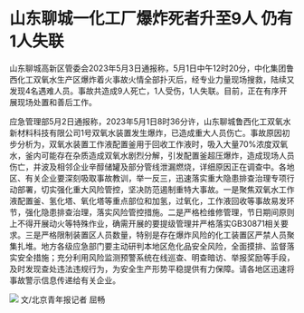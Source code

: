 # 山东聊城一化工厂爆炸死者升至9人 仍有1人失联

山东聊城高新区管委会2023年5月3日通报称，5月1日中午12时20分，中化集团鲁西化工双氧水生产区爆炸着火事故火情全部扑灭后，经专业力量现场搜救，陆续又发现4名遇难人员。事故共造成9人死亡，1人受伤，1人失联。目前，正在有序开展现场处置和善后工作。

应急管理部5月2日通报称，2023年5月1日8时36分许，山东聊城鲁西化工双氧水新材料科技有限公司1号双氧水装置发生爆炸，已造成重大人员伤亡。事故原因初步分析为，双氧水装置工作液配置釜用于回收工作液时，吸入大量70%浓度双氧水，釜内可能存在杂质造成双氧水剧烈分解，引发配置釜超压爆炸，造成现场人员伤亡，并波及相邻企业辛醇储罐及部分管线泄漏燃烧，详细原因正在调查中。各地区、有关企业要深刻吸取事故教训，举一反三，迅速落实重大隐患排查治理专项行动部署，切实强化重大风险管控，坚决防范遏制重特大事故。一是聚焦双氧水工作液配置釜、氢化塔、氧化塔等重点部位和加氢，过氧化，工作液回收等事故易发环节，强化隐患排查治理，落实风险管控措施。二是严格检维修管理，节日期间原则上不得开展动火等特殊作业，确需开展的要提级管理并严格落实GB30871相关要求。三是严格限制装置区人员数量，特别是存在爆炸风险的化工装置区严禁人员聚集扎堆。地方各级应急部门要主动研判本地区危化品安全风险，全面摸排、监督落实安全措施；充分利用风险监测预警系统在线巡查、明查暗访、举报奖励等手段，及时发现查处违法违规行为，为安全生产形势平稳提供有力保障。请各地区迅速将事故警示信息传递给有关企业。

![](https://inews.gtimg.com/om_bt/OSX9GJRk7lSBGJrEg4qfzRLX6W78I4AVeN7kleMw2tXWgAA/1000)
文/北京青年报记者 屈畅

